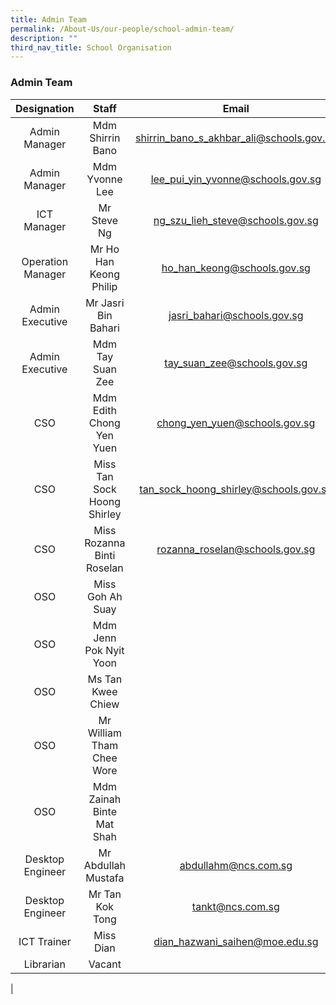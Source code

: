 ```yaml
---
title: Admin Team
permalink: /About-Us/our-people/school-admin-team/
description: ""
third_nav_title: School Organisation
---
```

### **Admin Team**

| Designation | Staff | Email |
|:---:|:---:|:---:|
| Admin Manager | Mdm Shirrin Bano | shirrin_bano_s_akhbar_ali@schools.gov.sg |
| Admin Manager | Mdm Yvonne Lee | lee_pui_yin_yvonne@schools.gov.sg|
| ICT Manager | Mr Steve Ng | ng_szu_lieh_steve@schools.gov.sg |
| Operation Manager | Mr Ho Han Keong Philip | ho_han_keong@schools.gov.sg|
| Admin Executive | Mr Jasri Bin Bahari | jasri_bahari@schools.gov.sg |
| Admin Executive | Mdm Tay Suan Zee | tay_suan_zee@schools.gov.sg |
| CSO | Mdm Edith Chong Yen Yuen | chong_yen_yuen@schools.gov.sg |
| CSO | Miss Tan Sock Hoong Shirley | tan_sock_hoong_shirley@schools.gov.sg |
| CSO | Miss Rozanna Binti Roselan  | rozanna_roselan@schools.gov.sg |
| OSO | Miss Goh Ah Suay |   |
| OSO | Mdm Jenn Pok Nyit Yoon |  |
| OSO | Ms Tan Kwee Chiew |   |
| OSO | Mr William Tham Chee Wore |  |
| OSO | Mdm Zainah Binte Mat Shah |  |
| Desktop Engineer | Mr Abdullah Mustafa | abdullahm@ncs.com.sg |
| Desktop Engineer | Mr Tan Kok Tong | tankt@ncs.com.sg  |
| ICT Trainer | Miss Dian | dian_hazwani_saihen@moe.edu.sg |
| Librarian | Vacant |  |
|